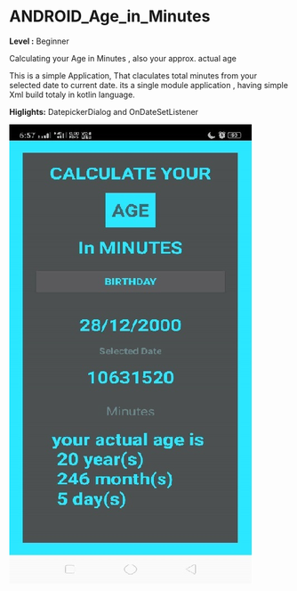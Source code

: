 # ANDROID_Age_in_Minutes

**Level :** Beginner  

Calculating your Age in Minutes ,  also your approx. actual age

This is a simple Application, That claculates total minutes from your selected date to current date.
its a single module application , having simple Xml build totaly in kotlin language.

**Higlights:** DatepickerDialog and OnDateSetListener

![](/AgeAppSS.jpg)

